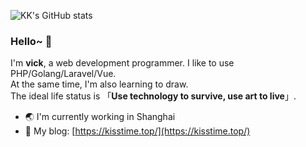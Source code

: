 ![KK's GitHub stats](https://github-readme-stats.vercel.app/api?username=GalaxySuze&show_icons=true&theme=calm)

### Hello~ 👋
I'm **vick**, a web development programmer. I like to use PHP/Golang/Laravel/Vue. 
<br>At the same time, I'm also learning to draw. 
<br>The ideal life status is 「**Use technology to survive, use art to live**」.

- 🌏 I'm currently working in Shanghai
- 🎈 My blog: [https://kisstime.top/](https://kisstime.top/)
